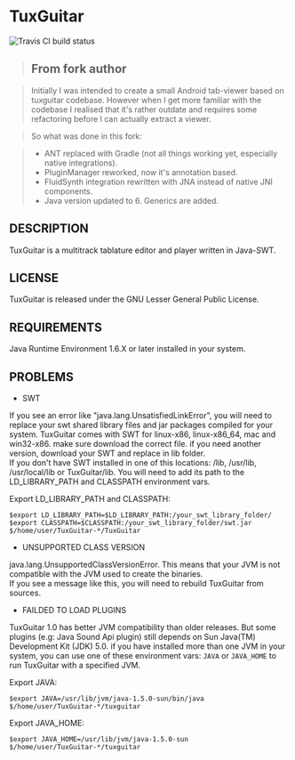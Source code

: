 TuxGuitar
=========

![Travis CI build status](https://travis-ci.org/akochurov/tuxguitar.svg?branch=master)

>From fork author
>----------------

>Initially I was intended to create a small Android tab-viewer based on tuxguitar codebase.
>However when I get more familiar with the codebase I realised that it's rather outdate and requires some refactoring
>before I can actually extract a viewer.

>So what was done in this fork:

>- ANT replaced with Gradle (not all things working yet, especially native integrations).
>- PluginManager reworked, now it's annotation based.
>- FluidSynth integration rewritten with JNA instead of native JNI components.
>- Java version updated to 6. Generics are added.

DESCRIPTION
-----------

TuxGuitar is a multitrack tablature editor and player written in Java-SWT.

LICENSE
-------
TuxGuitar is released under the GNU Lesser General Public License.

REQUIREMENTS
------------

Java Runtime Environment 1.6.X or later installed in your system.

PROBLEMS
--------

* SWT

If you see an error like "java.lang.UnsatisfiedLinkError", you will need to replace your swt shared library files and jar 
packages compiled for your system. TuxGuitar comes with SWT for linux-x86, linux-x86_64, mac and win32-x86. make sure download 
the correct file. if you need another version, download your SWT and replace in lib folder.             
If you don't have SWT installed in one of this locations: /lib, /usr/lib, /usr/local/lib or TuxGuitar/lib.  You will need to 
add its path to the LD_LIBRARY_PATH and CLASSPATH environment vars.

Export LD_LIBRARY_PATH and CLASSPATH:
```
$export LD_LIBRARY_PATH=$LD_LIBRARY_PATH:/your_swt_library_folder/
$export CLASSPATH=$CLASSPATH:/your_swt_library_folder/swt.jar
$/home/user/TuxGuitar-*/TuxGuitar
```

* UNSUPPORTED CLASS VERSION

java.lang.UnsupportedClassVersionError. This means that your JVM is not compatible with the JVM used to create the binaries.  
If you see a message like this, you will need to rebuild TuxGuitar from sources.

* FAILDED TO LOAD PLUGINS

TuxGuitar 1.0 has better JVM compatibility than older releases. But some plugins (e.g: Java Sound Api plugin) still depends 
on Sun Java(TM) Development Kit (JDK) 5.0. if you have installed more than one JVM in your system, you can use one of these 
environment vars: `JAVA` or `JAVA_HOME` to run TuxGuitar with a specified JVM.

Export JAVA:
```
$export JAVA=/usr/lib/jvm/java-1.5.0-sun/bin/java
$/home/user/TuxGuitar-*/tuxguitar
```

Export JAVA_HOME:
```
$export JAVA_HOME=/usr/lib/jvm/java-1.5.0-sun
$/home/user/TuxGuitar-*/tuxguitar
```

